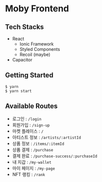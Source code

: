 # Moby Frontend

## Tech Stacks

- React
  - Ionic Framework
  - Styled Components
  - Recoil (maybe)
- Capacitor

## Getting Started

```
$ yarn
$ yarn start
```

## Available Routes

- 로그인 : `/login`
- 회원가입 : `/sign-up`
- 마켓 플레이스 : `/`
- 아티스트 정보 : `/artists/:artistId`
- 상품 정보 : `/items/:itemId`
- 상품 결제 : `/purchase`
- 결제 완료 : `/purchase-success/:purchaseId`
- 내 지갑 : `/my-wallet`
- 마이 페이지 : `/my-page`
- NFT 랭킹 : `/rank`
